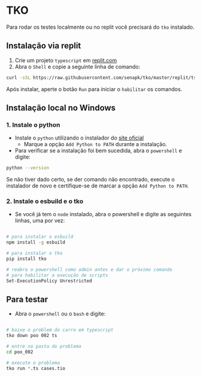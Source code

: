 # TKO

Para rodar os testes localmente ou no replit você precisará do `tko` instalado.

## Instalação via replit

1. Crie um projeto `typescript` em [replit.com](https://replit.com)
2. Abra o `Shell` e copie a seguinte linha de comando:

```bash
curl -sSL https://raw.githubusercontent.com/senapk/tko/master/replit/ts/update.sh | bash
```

Após instalar, aperte o botão `Run` para iniciar o `habilitar` os comandos.

## Instalação local no Windows

### 1. Instale o python

- Instale o `python` utilizando o instalador do [site oficial](https://www.python.org/downloads/)
  - Marque a opção `Add Python to PATH` durante a instalação.
- Para verificar se a instalação foi bem sucedida, abra o `powershell` e digite:

```bash
python --version
```

Se não tiver dado certo, se der comando não encontrado, execute o instalador de novo e certifique-se de marcar a opção `Add Python to PATH`.

### 2. Instale o esbuild e o tko

- Se você já tem o `node` instalado, abra o powershell e digite as seguintes linhas, uma por vez:

```bash

# para instalar o esbuild
npm install -g esbuild

# para instalar o tko
pip install tko

# reabra o powershell como admin antes e dar o próximo comando
# para habilitar a execução de scripts
Set-ExecutionPolicy Unrestricted
```

## Para testar

- Abra o `powershell` ou o `bash` e digite:

```bash

# baixe o problem do carro em typescript
tko down poo 002 ts

# entre na pasta do problema
cd poo_002

# execute o problema
tko run *.ts cases.tio
```

